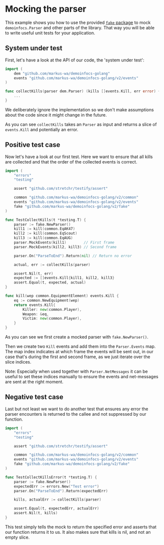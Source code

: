 # Mocking the parser

This example shows you how to use the provided [`fake` package](https://godoc.org/github.com/markus-wa/demoinfocs-golang/fake) to mock `demoinfocs.Parser` and other parts of the library.
That way you will be able to write useful unit tests for your application.

## System under test

First, let's have a look at the API of our code, the 'system under test':

```go
import (
	dem "github.com/markus-wa/demoinfocs-golang"
	events "github.com/markus-wa/demoinfocs-golang/v2/events"
)

func collectKills(parser dem.Parser) (kills []events.Kill, err error) {
    ...
}
```

We deliberately ignore the implementation so we don't make assumptions about the code since it might change in the future.

As you can see `collectKills` takes an `Parser` as input and returns a slice of `events.Kill` and potentially an error.

## Positive test case

Now let's have a look at our first test. Here we want to ensure that all kills are collected and that the order of the collected events is correct.

```go
import (
	"errors"
	"testing"

	assert "github.com/stretchr/testify/assert"

	common "github.com/markus-wa/demoinfocs-golang/v2/common"
	events "github.com/markus-wa/demoinfocs-golang/v2/events"
	fake "github.com/markus-wa/demoinfocs-golang/v2/fake"
)

func TestCollectKills(t *testing.T) {
	parser := fake.NewParser()
	kill1 := kill(common.EqAK47)
	kill2 := kill(common.EqScout)
	kill3 := kill(common.EqAUG)
	parser.MockEvents(kill1)        // First frame
	parser.MockEvents(kill2, kill3) // Second frame

	parser.On("ParseToEnd").Return(nil) // Return no error

	actual, err := collectKills(parser)

	assert.Nil(t, err)
	expected := []events.Kill{kill1, kill2, kill3}
	assert.Equal(t, expected, actual)
}

func kill(wep common.EquipmentElement) events.Kill {
	eq := common.NewEquipment(wep)
	return events.Kill{
		Killer: new(common.Player),
		Weapon: &eq,
		Victim: new(common.Player),
	}
}
```

As you can see we first create a mocked parser with `fake.NewParser()`.

Then we create two `Kill` events and add them into the `Parser.Events` map.
The map index indicates at which frame the events will be sent out, in our case that's during the first and second frame, as we just iterate over the slice indices.

Note: Especially when used together with `Parser.NetMessages` it can be useful to set these indices manually to ensure the events and net-messages are sent at the right moment.

## Negative test case

Last but not least we want to do another test that ensures any error the parser encounters is returned to the callee and not suppressed by our function.

```go
import (
	"errors"
	"testing"

	assert "github.com/stretchr/testify/assert"

	common "github.com/markus-wa/demoinfocs-golang/v2/common"
	events "github.com/markus-wa/demoinfocs-golang/v2/events"
	fake "github.com/markus-wa/demoinfocs-golang/v2/fake"
)

func TestCollectKillsError(t *testing.T) {
	parser := fake.NewParser()
	expectedErr := errors.New("Test error")
	parser.On("ParseToEnd").Return(expectedErr)

	kills, actualErr := collectKills(parser)

	assert.Equal(t, expectedErr, actualErr)
	assert.Nil(t, kills)
}
```

This test simply tells the mock to return the specified error and asserts that our function returns it to us.
It also makes sure that kills is nil, and not an empty slice.
